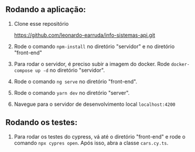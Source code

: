 ## Rodando a aplicação:
1. Clone esse repositório

      https://github.com/leonardo-earruda/info-sistemas-api.git
      
2. Rode o comando `npm-install` no diretório "servidor" e no diretório "front-end"

3. Para rodar o servidor, é preciso subir a imagem do docker. Rode `docker-compose up -d` no diretório "servidor".

4. Rode o comando `ng serve` no diretório "front-end".

5. Rode o comando `yarn dev` no diretório "server".

6. Navegue para o servidor de desenvolvimento local `localhost:4200`


## Rodando os testes: 

1. Para rodar os testes do cypress, vá até o diretório "front-end" e rode o comando `npx cypres open`. Após isso, abra a classe `cars.cy.ts`.
